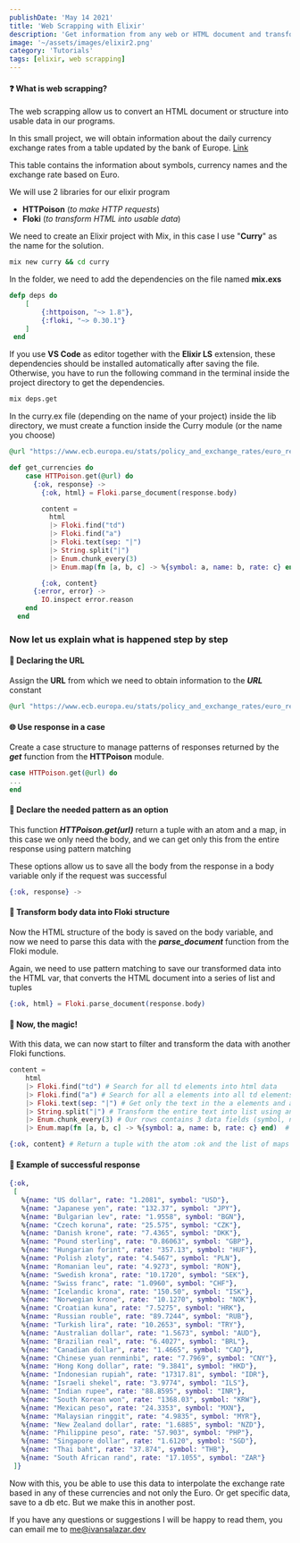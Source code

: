 ```yaml
---
publishDate: 'May 14 2021'
title: 'Web Scrapping with Elixir'
description: 'Get information from any web or HTML document and transform it to usable data'
image: '~/assets/images/elixir2.png'
category: 'Tutorials'
tags: [elixir, web scrapping]
---
```


#### ❓ What is web scrapping?


The web scrapping allow us to convert an HTML document or structure into usable data in our programs.

In this small project, we will obtain information about the daily currency exchange rates from a table updated by the bank of Europe. [Link](https://www.ecb.europa.eu/stats/policy_and_exchange_rates/euro_reference_exchange_rates/html/index.en.html)

This table contains the information about symbols, currency names and the exchange rate based on Euro.

We will use 2 libraries for our elixir program

- **HTTPoison** (_to make HTTP requests_)
- **Floki** (_to transform HTML into usable data_)

We need to create an Elixir project with Mix, in this case I use "**Curry**" as the name for the solution.

```bash
mix new curry && cd curry
```

In the folder, we need to add the dependencies on the file named **mix.exs**

```elixir
defp deps do
    [
        {:httpoison, "~> 1.8"},
        {:floki, "~> 0.30.1"}
    ]
 end
```

If you use **VS Code** as editor together with the **Elixir LS** extension, these dependencies should be installed automatically after saving the file. Otherwise, you have to run the following command in the terminal inside the project directory to get the dependencies.

```bash
mix deps.get
```

In the curry.ex file (depending on the name of your project) inside the lib directory, we must create a function inside the Curry module (or the name you choose)

```elixir
@url "https://www.ecb.europa.eu/stats/policy_and_exchange_rates/euro_reference_exchange_rates/html/index.en.html"

def get_currencies do
    case HTTPoison.get(@url) do
      {:ok, response} ->
        {:ok, html} = Floki.parse_document(response.body)

        content =
          html
          |> Floki.find("td")
          |> Floki.find("a")
          |> Floki.text(sep: "|")
          |> String.split("|")
          |> Enum.chunk_every(3)
          |> Enum.map(fn [a, b, c] -> %{symbol: a, name: b, rate: c} end)

        {:ok, content}
      {:error, error} ->
        IO.inspect error.reason
    end
  end
```

### Now let us explain what is happened step by step

#### 🔗 Declaring the URL

Assign the **URL** from which we need to obtain information to the ***URL*** constant

```elixir
@url "https://www.ecb.europa.eu/stats/policy_and_exchange_rates/euro_reference_exchange_rates/html/index.en.html"
```

#### 🌐 Use response in a case

Create a case structure to manage patterns of responses returned by the ***get*** function from the **HTTPoison** module.

```elixir
case HTTPoison.get(@url) do
...
end
```

#### 🌚 Declare the needed pattern as an option

This function **_HTTPoison.get(url)_** return a tuple with an atom and a map, in this case we only need the body, and we can get only this from the entire response using pattern matching

These options allow us to save all the body from the response in a body variable only if the request was successful

```elixir
{:ok, response} ->
```
#### 🌝 Transform body data into Floki structure

Now the HTML structure of the body is saved on the body variable, and now we need to parse this data with the ***parse_document*** function from the Floki module.

Again, we need to use pattern matching to save our transformed data into the HTML var, that converts the HTML document into a series of list and tuples 

```elixir
{:ok, html} = Floki.parse_document(response.body)
```

#### 🔮 Now, the magic!

With this data, we can now start to filter and transform the data with another Floki functions.


```elixir
content =
    html
    |> Floki.find("td") # Search for all td elements into html data
    |> Floki.find("a") # Search for all a elements into all td elements finded previously
    |> Floki.text(sep: "|") # Get only the text in the a elements and add | character as separator between all occurrences.
    |> String.split("|") # Transform the entire text into list using and deleting the separator character from previous function.
    |> Enum.chunk_every(3) # Our rows contains 3 data fields (symbol, name, rate) so split the list into sublists of 3 elements
    |> Enum.map(fn [a, b, c] -> %{symbol: a, name: b, rate: c} end)  # Transform the list of lists into a list of maps.

{:ok, content} # Return a tuple with the atom :ok and the list of maps
```

#### 📄 Example of successful response

```elixir
{:ok,
 [
   %{name: "US dollar", rate: "1.2081", symbol: "USD"},
   %{name: "Japanese yen", rate: "132.37", symbol: "JPY"},
   %{name: "Bulgarian lev", rate: "1.9558", symbol: "BGN"},
   %{name: "Czech koruna", rate: "25.575", symbol: "CZK"},
   %{name: "Danish krone", rate: "7.4365", symbol: "DKK"},
   %{name: "Pound sterling", rate: "0.86063", symbol: "GBP"},
   %{name: "Hungarian forint", rate: "357.13", symbol: "HUF"},
   %{name: "Polish zloty", rate: "4.5467", symbol: "PLN"},
   %{name: "Romanian leu", rate: "4.9273", symbol: "RON"},
   %{name: "Swedish krona", rate: "10.1720", symbol: "SEK"},
   %{name: "Swiss franc", rate: "1.0960", symbol: "CHF"},
   %{name: "Icelandic krona", rate: "150.50", symbol: "ISK"},
   %{name: "Norwegian krone", rate: "10.1270", symbol: "NOK"},
   %{name: "Croatian kuna", rate: "7.5275", symbol: "HRK"},
   %{name: "Russian rouble", rate: "89.7244", symbol: "RUB"},
   %{name: "Turkish lira", rate: "10.2653", symbol: "TRY"},
   %{name: "Australian dollar", rate: "1.5673", symbol: "AUD"},
   %{name: "Brazilian real", rate: "6.4027", symbol: "BRL"},
   %{name: "Canadian dollar", rate: "1.4665", symbol: "CAD"},
   %{name: "Chinese yuan renminbi", rate: "7.7969", symbol: "CNY"},
   %{name: "Hong Kong dollar", rate: "9.3841", symbol: "HKD"},
   %{name: "Indonesian rupiah", rate: "17317.81", symbol: "IDR"},
   %{name: "Israeli shekel", rate: "3.9774", symbol: "ILS"},
   %{name: "Indian rupee", rate: "88.8595", symbol: "INR"},
   %{name: "South Korean won", rate: "1368.03", symbol: "KRW"},
   %{name: "Mexican peso", rate: "24.3353", symbol: "MXN"},
   %{name: "Malaysian ringgit", rate: "4.9835", symbol: "MYR"},
   %{name: "New Zealand dollar", rate: "1.6885", symbol: "NZD"}, 
   %{name: "Philippine peso", rate: "57.903", symbol: "PHP"},
   %{name: "Singapore dollar", rate: "1.6120", symbol: "SGD"},
   %{name: "Thai baht", rate: "37.874", symbol: "THB"},
   %{name: "South African rand", rate: "17.1055", symbol: "ZAR"}
 ]}
```

Now with this, you be able to use this data to interpolate the exchange rate based in any of these currencies and not only the Euro. Or get specific data, save to a db etc. But we make this in another post.

If you have any questions or suggestions I will be happy to read them, you can email me to [me@ivansalazar.dev](mailto:me@ivansalazar.dev)
